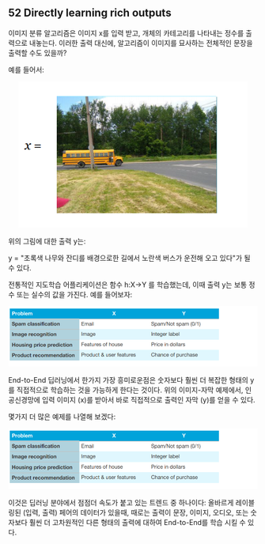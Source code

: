 ## 52 Directly learning rich outputs

이미지 분류 알고리즘은 이미지 x를 입력 받고, 개체의 카테고리를 나타내는 정수를 출력으로 내놓는다. 이러한 출력 대신에, 알고리즘이 이미지를 묘사하는 전체적인 문장을 출력할 수도 있을까?

예를 들어서:

<div style="text-align:center;">
  <img src="../img/52_1.PNG" style="text-align:center;"/>
</div>

위의 그림에 대한 출력 y는:

y = "초록색 나무와 잔디를 배경으로한 길에서 노란색 버스가 운전해 오고 있다"가 될 수 있다.

전통적인 지도학습 어플리케이션은 함수 h:X→​Y 를 학습했는데, 이때 출력 y는 보통 정수 또는 실수의 값을 가진다. 예를 들어보자:

<div style="text-align:center;">
  <img src="../img/52_2.PNG" style="text-align:center;"/>
</div>

End-to-End 딥러닝에서 한가지 가장 흥미로운점은 숫자보다 훨씬 더 복잡한 형태의 y를 직접적으로 학습하는 것을 가능하게 한다는 것이다. 위의 이미지-자막 예제에서, 인공신경망에 입력 이미지 (x)를 받아서 바로 직접적으로 출력인 자막 (y)를 얻을 수 있다.

몇가지 더 많은 예제를 나열해 보겠다:

<div style="text-align:center;">
  <img src="../img/52_2.PNG" style="text-align:center;"/>
</div>

이것은 딥러닝 분야에서 점점더 속도가 붙고 있는 트렌드 중 하나이다: 올바르게 레이블링된 (입력, 출력) 페어의 데이터가 있을때, 때로는 출력이 문장, 이미지, 오디오, 또는 숫자보다 훨씬 더 고차원적인 다른 형태의 출력에 대하여 End-to-End를 학습 시킬 수 있다.
